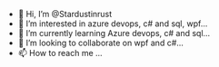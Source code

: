 - 👋 Hi, I’m @Stardustinrust
- 👀 I’m interested in azure devops, c# and sql, wpf...
- 🌱 I’m currently learning Azure devops, c# and sql...
- 💞️ I’m looking to collaborate on wpf and c#...
- 📫 How to reach me ...

<!---
Stardustinrust/Stardustinrust is a ✨ special ✨ repository because its `README.md` (this file) appears on your GitHub profile.
You can click the Preview link to take a look at your changes.
--->
